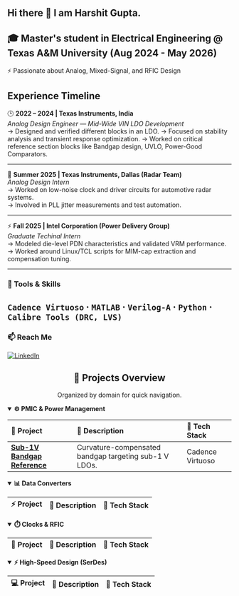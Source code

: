 ## Hi there 👋 I am Harshit Gupta.
🎓 Master's student in Electrical Engineering @ Texas A&M University (Aug 2024 - May 2026)
--
⚡ Passionate about Analog, Mixed-Signal, and RFIC Design  

## Experience Timeline
🕒 **2022 – 2024 | Texas Instruments, India**  
*Analog Design Engineer — Mid-Wide VIN LDO Development*  
→ Designed and verified different blocks in an LDO. 
→ Focused on stability analysis and transient response optimization.
→ Worked on critical reference section blocks like Bandgap design, UVLO, Power-Good Comparators.

---

💼 **Summer 2025 | Texas Instruments, Dallas (Radar Team)**  
*Analog Design Intern*  
→ Worked on low-noise clock and driver circuits for automotive radar systems.  
→ Involved in PLL jitter measurements and test automation.  

---

⚡ **Fall 2025 | Intel Corporation (Power Delivery Group)**  
*Graduate Techinal Intern*  
→ Modeled die-level PDN characteristics and validated VRM performance.  
→ Worked around Linux/TCL scripts for MIM-cap extraction and compensation tuning. 

---
### 🧰 Tools & Skills
`Cadence Virtuoso`  · `MATLAB` · `Verilog-A` · `Python`  · `Calibre Tools (DRC, LVS)`   
---
### 📫 Reach Me
[![LinkedIn](https://img.shields.io/badge/LinkedIn-Profile-blue)](https://www.linkedin.com/in/harshit-gupta-36b1a3182/) 
<!--
**HarshitTAMU/HarshitTAMU** is a ✨ _special_ ✨ repository because its `README.md` (this file) appears on your GitHub profile.

Here are some ideas to get you started:

- 🔭 I’m currently working on ...
- 🌱 I’m currently learning ...
- 👯 I’m looking to collaborate on ...
- 🤔 I’m looking for help with ...
- 💬 Ask me about ...
- 📫 How to reach me: ...
- 😄 Pronouns: ...
- ⚡ Fun fact: ...
-->
<h2 align="center">🚀 Projects Overview</h2>
<p align="center">Organized by domain for quick navigation.</p>

<details open>
  <summary><b>⚙️ PMIC & Power Management</b></summary>

| 🧩 Project | 📝 Description | 🧰 Tech Stack |
|:---|:---|:---|
| [**Sub-1V Bandgap Reference**](https://github.com/harshitgupta/bandgap-reference) | Curvature-compensated bandgap targeting sub-1 V LDOs. | Cadence Virtuoso |

</details>

<details open>
  <summary><b>📊 Data Converters</b></summary>

| ⚡ Project | 📝 Description | 🧰 Tech Stack |
|:---|:---|:---|

</details>

<details open>
  <summary><b>⏱️ Clocks & RFIC</b></summary>

| 📡 Project | 📝 Description | 🧰 Tech Stack |
|:---|:---|:---|

</details>

<details open>
  <summary><b>⚡ High-Speed Design (SerDes)</b></summary>

| 💻 Project | 📝 Description | 🧰 Tech Stack |
|:---|:---|:---|
</details>
